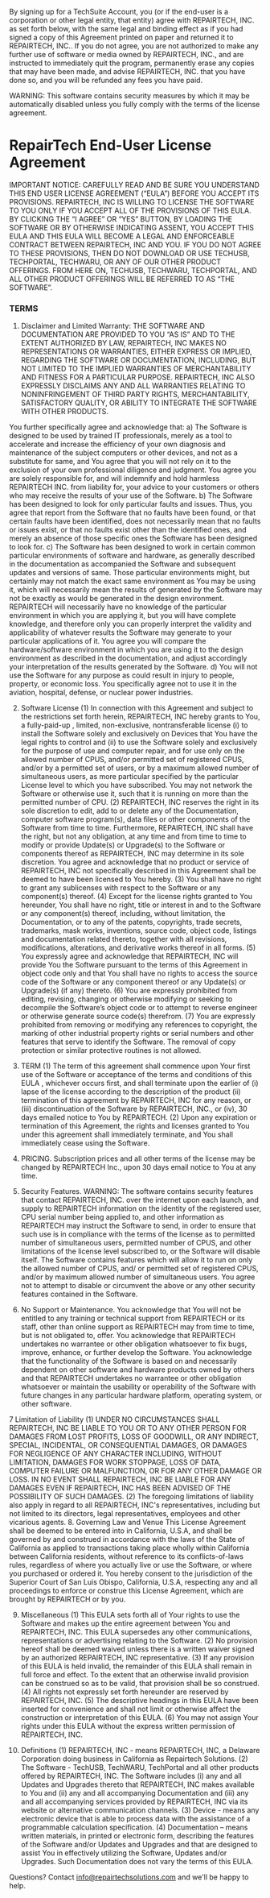 By signing up for a TechSuite Account, you (or if the end-user is a corporation or
other legal entity, that entity) agree with REPAIRTECH, INC. as set forth below, with the same
legal and binding effect as if you had signed a copy of this Agreement printed on paper and
returned it to REPAIRTECH, INC.. If you do not agree, you are not authorized to
make any further use of software or media owned by REPAIRTECH, INC., and are instructed to
immediately quit the program, permanently erase any copies that may have been made, and
advise REPAIRTECH, INC. that you have done so, and you will be refunded any fees you have
paid.

WARNING: This software contains security measures by which it may be automatically disabled
unless you fully comply with the terms of the license agreement.

<h1>RepairTech End-User License Agreement</h1>

IMPORTANT NOTICE: CAREFULLY READ AND BE SURE YOU UNDERSTAND THIS END
USER LICENSE AGREEMENT (“EULA”) BEFORE YOU ACCEPT ITS PROVISIONS.
REPAIRTECH, INC IS WILLING TO LICENSE THE SOFTWARE TO YOU ONLY IF YOU
ACCEPT ALL OF THE PROVISIONS OF THIS EULA. BY CLICKING THE “I AGREE” OR “YES”
BUTTON, BY LOADING THE SOFTWARE OR BY OTHERWISE INDICATING ASSENT, YOU
ACCEPT THIS EULA AND THIS EULA WILL BECOME A LEGAL AND ENFORCEABLE
CONTRACT BETWEEN REPAIRTECH, INC AND YOU. IF YOU DO NOT AGREE TO THESE
PROVISIONS, THEN DO NOT DOWNLOAD OR USE TECHUSB, TECHPORTAL,
TECHWARU, OR ANY OF OUR OTHER PRODUCT OFFERINGS.
FROM HERE ON, TECHUSB, TECHWARU, TECHPORTAL, AND ALL OTHER PRODUCT
OFFERINGS WILL BE REFERRED TO AS “THE SOFTWARE”.

<h3>TERMS</h3>

1. Disclaimer and Limited Warranty:
THE SOFTWARE AND DOCUMENTATION ARE PROVIDED TO YOU “AS IS” AND TO
THE EXTENT AUTHORIZED BY LAW, REPAIRTECH, INC MAKES NO
REPRESENTATIONS OR WARRANTIES, EITHER EXPRESS OR IMPLIED,
REGARDING THE SOFTWARE OR DOCUMENTATION, INCLUDING, BUT NOT
LIMITED TO THE IMPLIED WARRANTIES OF MERCHANTABILITY AND FITNESS
FOR A PARTICULAR PURPOSE. REPAIRTECH, INC ALSO EXPRESSLY DISCLAIMS
ANY AND ALL WARRANTIES RELATING TO NONINFRINGEMENT OF THIRD PARTY
RIGHTS, MERCHANTABILITY, SATISFACTORY QUALITY, OR ABILITY TO
INTEGRATE THE SOFTWARE WITH OTHER PRODUCTS.

You further specifically agree and acknowledge that:
a) The Software is designed to be used by trained IT professionals, merely as a
tool to accelerate and increase the efficiency of your own diagnosis and
maintenance of the subject computers or other devices, and not as a substitute
for same, and You agree that you will not rely on it to the exclusion of your own
professional diligence and judgment. You agree you are solely responsible for,
and will indemnify and hold harmless REPAIRTECH INC. from liability for, your
advice to your customers or others who may receive the results of your use of
the Software.
b) The Software has been designed to look for only particular faults and issues.
Thus, you agree that report from the Software that no faults have been found, or
that certain faults have been identified, does not necessarily mean that no faults
or issues exist, or that no faults exist other than the identified ones, and merely
an absence of those specific ones the Software has been designed to look for.
c) The Software has been designed to work in certain common particular
environments of software and hardware, as generally described in the
documentation as accompanied the Software and subsequent updates and
versions of same. Those particular environments might, but certainly may not
match the exact same environment as You may be using it, which will necessarily
mean the results of generated by the Software may not be exactly as would be
generated in the design environment. REPAIRTECH will necessarily have no
knowledge of the particular environment in which you are applying it, but you will
have complete knowledge, and therefore only you can properly interpret the
validity and applicability of whatever results the Software may generate to your
particular applications of it. You agree you will compare the hardware/software
environment in which you are using it to the design environment as described in
the documentation, and adjust accordingly your interpretation of the results
generated by the Software.
d) You will not use the Software for any purpose as could result in injury to
people, property, or economic loss. You specifically agree not to use it in the
aviation, hospital, defense, or nuclear power industries.

2. Software License
(1) In connection with this Agreement and subject to the restrictions set forth herein,
REPAIRTECH, INC hereby grants to You, a fully-paid-up , limited, non-exclusive, nontransferable
license (i) to install the Software solely and exclusively on Devices that You have the legal rights to control 
and (ii) to use the Software solely and exclusively for the purpose
of use and computer repair, and for use only on the allowed number of CPUS, and/or
permitted set of registered CPUS, and/or by a permitted set of users, or by a maximum
allowed number of simultaneous users, as more particular specified by the particular
License level to which you have subscribed. You may not network the Software or
otherwise use it, such that it is running on more than the permitted number of CPU.
(2) REPAIRTECH, INC reserves the right in its sole discretion to edit, add to or
delete any of the Documentation, computer software program(s), data files or other
components of the Software from time to time. Furthermore, REPAIRTECH, INC shall
have the right, but not any obligation, at any time and from time to time to modify or
provide Update(s) or Upgrade(s) to the Software or components thereof as
REPAIRTECH, INC may determine in its sole discretion. You agree and acknowledge
that no product or service of REPAIRTECH, INC not specifically described in this
Agreement shall be deemed to have been licensed to You hereby.
(3) You shall have no right to grant any sublicenses with respect to the Software or
any component(s) thereof.
(4) Except for the license rights granted to You hereunder, You shall have no right,
title or interest in and to the Software or any component(s) thereof, including, without
limitation, the Documentation, or to any of the patents, copyrights, trade secrets,
trademarks, mask works, inventions, source code, object code, listings and
documentation related thereto, together with all revisions, modifications, alterations, and
derivative works thereof in all forms.
(5) You expressly agree and acknowledge that REPAIRTECH, INC will provide You
the Software pursuant to the terms of this Agreement in object code only and that You
shall have no rights to access the source code of the Software or any component thereof
or any Update(s) or Upgrade(s) (if any) thereto.
(6) You are expressly prohibited from editing, revising, changing or otherwise
modifying or seeking to decompile the Software’s object code or to attempt to reverse
engineer or otherwise generate source code(s) therefrom.
(7) You are expressly prohibited from removing or modifying any references to
copyright, the marking of other industrial property rights or serial numbers and other
features that serve to identify the Software. The removal of copy protection or similar
protective routines is not allowed.

3. TERM
(1) The term of this agreement shall commence upon Your first use of the Software
or acceptance of the terms and conditions of this EULA , whichever occurs first, and
shall terminate upon the earlier of (i) lapse of the license according to the description of
the product (ii) termination of this agreement by REPAIRTECH, INC for any reason, or
(iii) discontinuation of the Software by REPAIRTECH, INC., or (iv), 30 days emailed
notice to You by REPAIRTECH.
(2) Upon any expiration or termination of this Agreement, the rights and licenses
granted to You under this agreement shall immediately terminate, and You shall
immediately cease using the Software.
4. PRICING. Subscription prices and all other terms of the license may be changed by
REPAIRTECH Inc., upon 30 days email notice to You at any time.
5. Security Features.
WARNING: The software contains security features that contact REPAIRTECH, INC. over the
internet upon each launch, and supply to REPAIRTECH information on the identity of the
registered user, CPU serial number being applied to, and other information as REPAIRTECH
may instruct the Software to send, in order to ensure that such use is in compliance with the
terms of the license as to permitted number of simultaneous users, permitted number of CPUS,
and other limitations of the license level subscribed to, or the Software will disable itself. The
Software contains features which will allow it to run on only the allowed number of CPUS, and/
or permitted set of registered CPUS, and/or by maximum allowed number of simultaneous
users. You agree not to attempt to disable or circumvent the above or any other security
features contained in the Software.
6. No Support or Maintenance.
You acknowledge that You will not be entitled to any training or technical support from
REPAIRTECH or its staff, other than online support as REPAIRTECH may from time to time, but
is not obligated to, offer. You acknowledge that REPAIRTECH undertakes no warrantee or other
obligation whatsoever to fix bugs, improve, enhance, or further develop the Software. You
acknowledge that the functionality of the Software is based on and necessarily dependent on
other software and hardware products owned by others and that REPAIRTECH undertakes no
warrantee or other obligation whatsoever or maintain the usability or operability of the Software
with future changes in any particular hardware platform, operating system, or other software.

7 Limitation of Liability
(1) UNDER NO CIRCUMSTANCES SHALL REPAIRTECH, INC BE LIABLE TO YOU
OR TO ANY OTHER PERSON FOR DAMAGES FROM LOST PROFITS, LOSS OF
GOODWILL, OR ANY INDIRECT, SPECIAL, INCIDENTAL, OR CONSEQUENTIAL
DAMAGES, OR DAMAGES FOR NEGLIGENCE OF ANY CHARACTER INCLUDING,
WITHOUT LIMITATION, DAMAGES FOR WORK STOPPAGE, LOSS OF DATA,
COMPUTER FAILURE OR MALFUNCTION, OR FOR ANY OTHER DAMAGE OR
LOSS. IN NO EVENT SHALL REPAIRTECH, INC BE LIABLE FOR ANY DAMAGES
EVEN IF REPAIRTECH, INC HAS BEEN ADVISED OF THE POSSIBILITY OF SUCH
DAMAGES.
(2) The foregoing limitations of liability also apply in regard to all REPAIRTECH,
INC's representatives, including but not limited to its directors, legal representatives,
employees and other vicarious agents.
8. Governing Law and Venue
This License Agreement shall be deemed to be entered into in California, U.S.A, and
shall be governed by and construed in accordance with the laws of the State of California
as applied to transactions taking place wholly within California between California
residents, without reference to its conflicts-of-laws rules, regardless of where you actually
live or use the Software, or where you purchased or ordered it. You hereby consent to the
jurisdiction of the Superior Court of San Luis Obispo, California, U.S.A, respecting any
and all proceedings to enforce or construe this License Agreement, which are brought by
REPAIRTECH or by you.

9. Miscellaneous
(1) This EULA sets forth all of Your rights to use the Software and makes up the
entire agreement between You and REPAIRTECH, INC. This EULA supersedes any
other communications, representations or advertising relating to the Software.
(2) No provision hereof shall be deemed waived unless there is a written waiver
signed by an authorized REPAIRTECH, INC representative.
(3) If any provision of this EULA is held invalid, the remainder of this EULA shall
remain in full force and effect. To the extent that an otherwise invalid provision can be
construed so as to be valid, that provision shall be so construed.
(4) All rights not expressly set forth hereunder are reserved by REPAIRTECH, INC.
(5) The descriptive headings in this EULA have been inserted for convenience and
shall not limit or otherwise affect the construction or interpretation of this EULA.
(6) You may not assign Your rights under this EULA without the express written
permission of REPAIRTECH, INC.

10. Definitions
(1) REPAIRTECH, INC - means REPAIRTECH, INC, a Delaware Corporation doing
business in California as Repairtech Solutions.
(2) The Software - TechUSB, TechWARU, TechPortal and all other products offered
by REPAIRTECH, INC. The Software includes (i) any and all Updates and Upgrades
thereto that REPAIRTECH, INC makes available to You and (ii) any and all
accompanying Documentation and (iii) any and all accompanying services provided by
REPAIRTECH, INC via its website or alternative communication channels.
(3) Device - means any electronic device that is able to process data with the
assistance of a programmable calculation specification.
(4) Documentation – means written materials, in printed or electronic form,
describing the features of the Software and/or Updates and Upgrades and that are
designed to assist You in effectively utilizing the Software, Updates and/or Upgrades.
Such Documentation does not vary the terms of this EULA.

Questions? Contact info@repairtechsolutions.com and we'll be happy to help.

